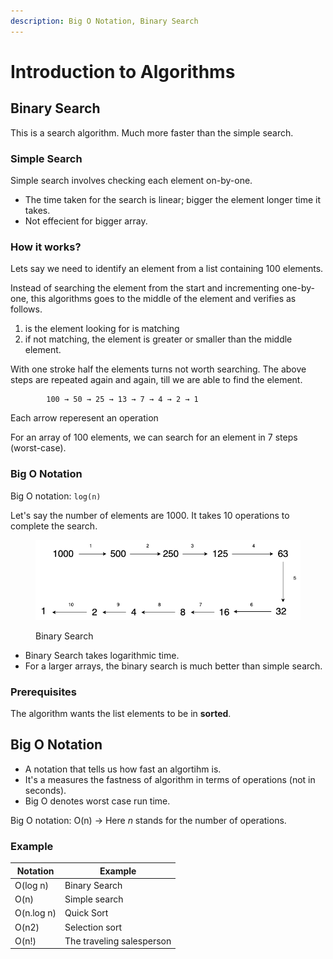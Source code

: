 ```yaml
---
description: Big O Notation, Binary Search
---
```


# Introduction to Algorithms

## Binary Search

This is a search algorithm. Much more faster than the simple search.

### Simple Search

Simple search involves checking each element on-by-one.

* The time taken for the search is linear; bigger the element longer time it takes.
* Not effecient for bigger array.

### How it works?

Lets say we need to identify an element from a list containing 100 elements.

Instead of searching the element from the start and incrementing one-by-one, this algorithms goes to the middle of the element and verifies as follows.

1. is the element looking for is matching
2. if not matching, the element is greater or smaller than the middle element.

With one stroke half the elements turns not worth searching. The above steps are repeated again and again, till we are able to find the element.

```
        100 → 50 → 25 → 13 → 7 → 4 → 2 → 1
```

Each arrow reperesent an operation

For an array of 100 elements, we can search for an element in 7 steps (worst-case).

### Big O Notation

Big O notation: `log(n)`

Let's say the number of elements are 1000. It takes 10 operations to complete the search.



<figure><img src="../../.gitbook/assets/binary-search.drawio.png" alt=""><figcaption><p>Binary Search</p></figcaption></figure>

* Binary Search takes logarithmic time.
* For a larger arrays, the binary search is much better than simple search.

### Prerequisites

The algorithm wants the list elements to be in **sorted**.

## Big O Notation

* A notation that tells us how fast an algortihm is.
* It's a measures the fastness of algorithm in terms of operations (not in seconds).
* Big O denotes worst case run time.

Big O notation: O(n) -> Here _n_ stands for the number of operations.

### Example

| Notation   | Example                   |
| ---------- | ------------------------- |
| O(log n)   | Binary Search             |
| O(n)       | Simple search             |
| O(n.log n) | Quick Sort                |
| O(n2)      | Selection sort            |
| O(n!)      | The traveling salesperson |
